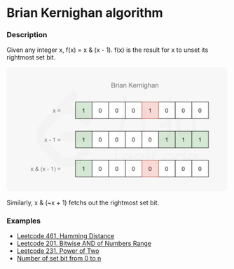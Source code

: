 # Brian Kernighan algorithm

### Description

Given any integer x,  f(x) = x & (x - 1).  f(x) is the result for x to unset its rightmost set bit.

![example](../.gitbook/assets/image.png)

Similarly, x & (\~x + 1) fetchs out the rightmost set bit.

### Examples

* [Leetcode 461. Hamming Distance](https://leetcode.com/problems/hamming-distance/)
* [Leetcode 201. Bitwise AND of Numbers Range](https://leetcode.com/problems/bitwise-and-of-numbers-range/)
* [Leetcode 231. Power of Two](https://leetcode.com/problems/power-of-two/)
* [Number of set bit from 0 to n](https://leetcode.cn/problems/w3tCBm/)
